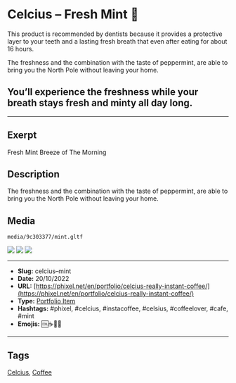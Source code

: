 # Celcius – Fresh Mint 🌿
This product is recommended by dentists because it provides a protective layer to your teeth and a lasting fresh breath that even after eating for about 16 hours.

The freshness and the combination with the taste of peppermint, are able to bring you the North Pole without leaving your home.

## You’ll experience the freshness while your breath stays fresh and minty all day long.
------------
## Exerpt
Fresh Mint Breeze of The Morning
## Description
The freshness and the combination with the taste of peppermint, are able to bring you the North Pole without leaving your home.
## Media
	media/9c303377/mint.gltf
<img src="media/8d18480c/mint.jpg" loading="lazy">
<img src="media/02502053/mint.png" loading="lazy">
<img src="media/d8797381/mint.png" loading="lazy">

------------
- **Slug:** celcius–mint
- **Date:** 20/10/2022
- **URL:** [https://phixel.net/en/portfolio/celcius-really-instant-coffee/](https://phixel.net/en/portfolio/celcius-really-instant-coffee/)
- **Type:** [Portfolio Item](#portfolio-item)
- **Hashtags:** #phixel, #celcius, #instacoffee, #celsius, #coffeelover, #cafe, #mint
- **Emojis:** 🆒☕🌿🥤

------------
## Tags
[Celcius](#celcius), [Coffee](#coffee)
